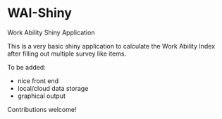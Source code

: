 # WAI-Shiny
Work Ability Shiny Application

This is a very basic shiny application to calculate the Work Ability Index after filling out multiple survey like items. 

To be added:
- nice front end
- local/cloud data storage
- graphical output

Contributions welcome!
